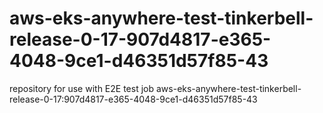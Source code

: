 # aws-eks-anywhere-test-tinkerbell-release-0-17-907d4817-e365-4048-9ce1-d46351d57f85-43
repository for use with E2E test job aws-eks-anywhere-test-tinkerbell-release-0-17:907d4817-e365-4048-9ce1-d46351d57f85-43
